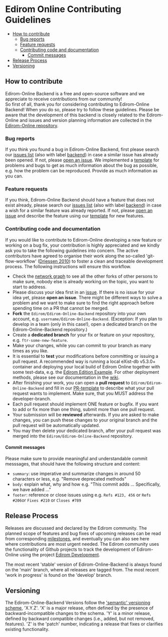 # Edirom Online Contributing Guidelines

- [How to contribute](#how-to-contribute)
  * [Bug reports](#bug-reports)
  * [Feature requests](#feature-requests)
  * [Contributing code and documentation](#contributing-code-and-documentation)
    + [Commit messages](#commit-messages) 
- [Release Process](#release-process)
- [Versioning](#versioning)

## How to contribute

Edirom-Online Backend is a free and open-source software and we appreciate to receive contributions from our community!  
So first of all, thank you for considering contributing to Edirom-Online Backend! When you do so, please try to follow these guidelines.
Please be aware that the development of this backend is closely related to the Edirom-Online and issues and version planning information are collected in the [Edirom-Online repository]((https://github.com/Edirom/Edirom-Online)).

### Bug reports

If you think you found a bug in Edirom-Online Backend, first please search our [issues list](https://github.com/Edirom/Edirom-Online/issues) (also with label [backend](https://github.com/Edirom/Edirom-Online/labels/Area%3A%20Backend)) in case a similar issue has already been opened. If not, please [open an issue](https://github.com/Edirom/Edirom-Online/issues/new?assignees=&labels=&projects=&template=problem-report.md&title=%5BBUG%5D). We implemented a [template](https://github.com/Edirom/Edirom-Online/blob/develop/.github/ISSUE_TEMPLATE/problem-report.md) for problems and bugs to get as much information about the bug as possible, e.g. how the problem can be reproduced. Provide as much information as you can.

### Feature requests

If you think, Edirom-Online Backend should have a feature that does not exist already, please search our [issues list](https://github.com/Edirom/Edirom-Online/issues) (also with label [backend](https://github.com/Edirom/Edirom-Online/labels/Area%3A%20Backend)) in case a wish for a similar feature was already reported. If not, please [open an issue](https://github.com/Edirom/Edirom-Online/issues/new?assignees=&labels=Type%3A+feature+request,Area%3A+Backend&projects=&template=feature_request.md&title=%5Bftr%5D) and describe the feature using our [template](https://github.com/Edirom/Edirom-Online/blob/develop/.github/ISSUE_TEMPLATE/feature_request.md) for new features. 

### Contributing code and documentation

If you would like to contribute to Edirom-Online developing a new feature or working on a bug fix, your contribution is highly appreciated and we kindly ask you to take the following guidelines into concern. 
The active contributors have agreed to organise their work along the so-called 'git-flow-workflow' ([Driessen 2010](https://nvie.com/posts/a-successful-git-branching-model/)) to foster a clean and traceable development process. The following instructions will ensure this workflow.

* Check the [network graph](https://github.com/Edirom/Edirom-Online-Backend/network) to see all the other forks of other persons to make sure, nobody else is already working on the topic, you want to start to address.
* Please discuss your idea first in an [issue](https://github.com/Edirom/Edirom-Online/issues). If there is no issue for your idea yet, please **open an issue**. There might be different ways to solve a problem and we want to make sure to find the right approach before spending time on a PR that cannot be merged.
* **Fork** the `Edirom/Edirom-Online-Backend` repository into your own account, e.g. `username/Edirom-Online-Backend`. (Exception: If you plan to develop in a team (only in this case!), open a dedicated branch on the Edirom-Online-Backend repository.)
* Create a **dedicated branch** for your fix or feature on your repository, e.g. `ftr-some-new-feature`.
* Make your changes, while you can commit to your branch as many times as you like.
* It is essential to **test** your modifications before committing or issuing a pull request. A recommended way is running a local eXist-db v5.3.0+ container and deploying your local build of Edirom Online together with some test-data, e.g. the [Edirom Edition Example](https://github.com/Edirom/EditionExample). For other deployment methods, please see our documentation in the [wiki](https://github.com/Edirom/Edirom-Online/wiki). 
* After finishing your work, you can open a **pull request** to `Edirom/Edirom-Online-Backend` and fill in our [PR-template](https://github.com/Edirom/Edirom-Online-Backend/tree/develop/.github/pull_request_template.md) to describe what your pull request wants to implement. Make sure, that you MUST address the developer-branch.
* Each pull request should implement ONE feature or bugfix. If you want to add or fix more than one thing, submit more than one pull request.
* Your submission will be **reviewed** afterwards. If you are asked to make changes, you can push these changes to your original branch and the pull request will be automatically updated.
* You may then delete your dedicated branch, after your pull request was merged into the `Edirom/Edirom-Online-Backend` repository.

#### Commit messages

Please make sure to provide meaningful and understandable commit messsages, that should have the following structure and content:
* `summary`: use imperative and summarize changes in around 50 characters or less, e.g. "Remove deprecated methods"  
* `body`: explain what, why and how e.g. "This commit adds ... Specifically, we have added ..."
* `footer`: reference or close issues using e.g. `Refs #123, 456` or `Refs #206`or `Fixes #210` or `Closes #789`

## Release Process

Releases are discussed and declared by the Edirom community. The planned scope of features and bug fixes of upcoming releases can be read from corresponding [milestones](https://github.com/Edirom/Edirom-Online/milestones), and eventually you can also see here  where contributions are most urgent needed. The Edirom community uses the functionality of Github projects to track the development of Edirom-Online using the project [Edirom Development](https://github.com/orgs/Edirom/projects/4/views/1). 

The most recent 'stable' version of Edirom-Online-Backend is always found on the 'main' branch, where all releases are tagged from. The most recent 'work in progress' is found on the 'develop' branch. 

## Versioning

The Edirom-Online-Backend Versions follow the ['semantic' versioning scheme](http://semver.org), 'X.Y.Z'. 'X' is a major release, often defined by the presence of backward-incompatible changes to the schema. 'Y' is a minor release, defined by backward compatible changes (i.e., added, but not removed, features). 'Z' is the 'patch' number, indicating a release that fixes or clarifies existing functionality.



